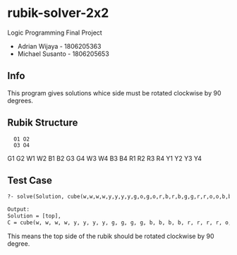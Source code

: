 # rubik-solver-2x2
Logic Programming Final Project
* Adrian Wijaya - 1806205363
* Michael Susanto - 1806205653

## Info
This program gives solutions whice side must be rotated clockwise by 90 degrees.

## Rubik Structure
	  O1 O2
	  O3 O4
G1 G2 W1 W2 B1 B2
G3 G4 W3 W4 B3 B4
	  R1 R2
	  R3 R4
	  Y1 Y2
	  Y3 Y4

## Test Case
```cmd
?- solve(Solution, cube(w,w,w,w,y,y,y,y,g,o,g,o,r,b,r,b,g,g,r,r,o,o,b,b), C), solved(C).

Output:
Solution = [top],
C = cube(w, w, w, w, y, y, y, y, g, g, g, g, b, b, b, b, r, r, r, r, o, o, o, o) .
```
This means the top side of the rubik should be rotated clockwise by 90 degree.